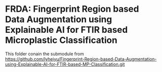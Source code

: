 # FRDA: Fingerprint Region based Data Augmentation using Explainable AI for FTIR based Microplastic Classification

This folder conain the submodule from https://github.com/lyheiyu/Fingerprint-Region-based-Data-Augmentation-using-Explainable-AI-for-FTIR-based-MP-Classification.git
